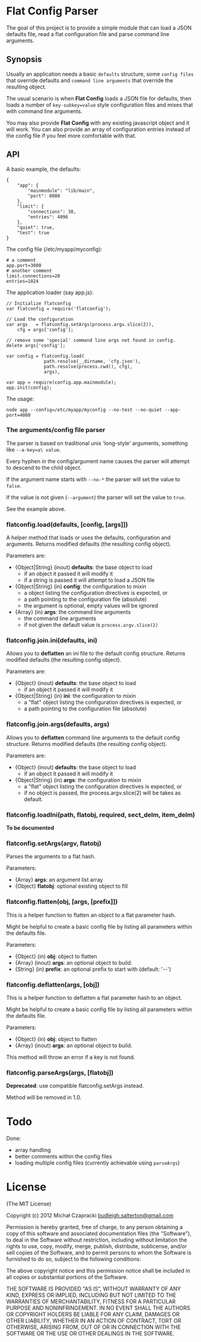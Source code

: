 Flat Config Parser
====================

The goal of this project is to provide a simple module that can load a JSON 
defaults file, read a flat configuration file and parse command line arguments.

Synopsis
----------

Usually an application needs a basic `defaults` structure, some `config files` 
that override defaults and `command line arguments` that override the resulting
object.

The usual scenario is when **Flat Config** loads a JSON file for defaults,
then loads a number of `key-subkey=value` style configuration files and 
mixes that with command line arguments.

You may also provide **Flat Config** with any existing javascript object and
it will work. You can also provide an array of configuration entries instead of
the config file if you feel more comfortable with that.

API
-----

A basic example, the defaults:

    {
        "app": {
            "mainmodule": "lib/main", 
            "port": 8080
        }, 
        "limit": {
            "connections": 30,
            "entries": 4096
        },
        "quiet": true,
        "test": true
    }

The config file (/etc/myapp/myconfig):
    
    # a comment
    app.port=3080
    # another comment
    limit.connections=20
    entries=1024

The application loader (say app.js):

    // Initialize flatconfig
    var flatconfig = require('flatconfig');
    
    // Load the configuration
    var args   = flatconfig.setArgs(process.argv.slice(2)),
    	cfg = args['config'];
    	
    // remove some 'special' command line args not found in config.
    delete args['config'];
    	
    var config = flatconfig.load(
                  path.resolve(__dirname, 'cfg.json'), 
                  path.resolve(process.cwd(), cfg),
                  args),
    
    var app = require(config.app.mainmodule);
    app.init(config);

The usage:

    node app --config=/etc/myapp/myconfig --no-test --no-quiet --app-port=4080

### The arguments/config file parser

The parser is based on traditional unix 'long-style' arguments, something like
`--a-key=a\ value`. 

Every hyphen in the config/argument name causes the parser will attempt to 
descend to the child object.

If the argument name starts with `--no-*` the parser will set the value to
`false`.

If the value is not given (`--argument`) the parser will set the value to
`true`.

See the example above.

### flatconfig.load(defaults, [config, [args]])

A helper method that loads or uses the defaults, configuration and arguments.
Returns modified defaults (the resulting config object).

Parameters are:
 
* {Object|String} (inout) **defaults**: the base object to load
  - if an object it passed it will modify it
  - if a string is passed it will attempt to load a JSON file
* {Object|String} (in) **config**: the configuration to mixin
  - a object listing the configuration directives is expected, or
  - a path pointing to the configuration file (absolute)
  - the argument is optional, empty values will be ignored
* {Array} (in) **args**: the command line arguments
  - the command line arguments
  - if not given the default value is `process.argv.slice(2)`

### flatconfig.join.ini(defaults, ini)

Allows you to **deflatten** an ini file to the default config structure.
Returns modified defaults (the resulting config object).

Parameters are:
 
* {Object} (inout) **defaults**: the base object to load
  - if an object it passed it will modify it
* {Object|String} (in) **ini**: the configuration to mixin
  - a "flat" object listing the configuration directives is expected, or
  - a path pointing to the configuration file (absolute)

### flatconfig.join.args(defaults, args)

Allows you to **deflatten** command line arguments to the default config structure.
Returns modified defaults (the resulting config object).

Parameters are:
 
* {Object} (inout) **defaults**: the base object to load
  - if an object it passed it will modify it
* {Object|String} (in) **args**: the configuration to mixin
  - a "flat" object listing the configuration directives is expected, or
  - if no object is passed, the process.argv.slice(2) will be takes as default.

### flatconfig.loadIni(path, flatobj, required, sect_delm, item_delm)

**To be documented**

### flatconfig.setArgs(argv, flatobj)

Parses the arguments to a flat hash.

Parameters:

* {Array} **args**: an argument list array
* {Object} **flatobj**: optional existing object to fill

### flatconfig.flatten(obj, [args, [prefix]])

This is a helper function to flatten an object to a flat parameter hash.

Might be helpful to create a basic config file by listing all parameters 
within the defaults file.

Parameters:

* {Object} (in) **obj**: object to flatten
* {Array} (inout) **args**: an optional object to build.
* {String} (in) **prefix**: an optional prefix to start with (default: '--')

### flatconfig.deflatten(args, [obj])

This is a helper function to deflatten a flat parameter hash to an object.

Might be helpful to create a basic config file by listing all parameters 
within the defaults file.

Parameters:

* {Object} (in) **obj**: object to flatten
* {Array} (inout) **args**: an optional object to build.

This method will throw an error if a key is not found.

### flatconfig.parseArgs(args, [flatobj])

**Deprecated**: use compatible flatconfig.setArgs instead.

Method will be removed in 1.0.

Todo
======

Done:

* array handling
* better comments within the config files
* loading multiple config files (currently achievable using `parseArgs`)

License
=========

(The MIT License)

Copyright (c) 2012 Michał Czapracki budleigh.salterton@gmail.com

Permission is hereby granted, free of charge, to any person obtaining a copy
of this software and associated documentation files (the "Software"), to deal
in the Software without restriction, including without limitation the rights
to use, copy, modify, merge, publish, distribute, sublicense, and/or sell
copies of the Software, and to permit persons to whom the Software is
furnished to do so, subject to the following conditions:

The above copyright notice and this permission notice shall be included in
all copies or substantial portions of the Software.

THE SOFTWARE IS PROVIDED "AS IS", WITHOUT WARRANTY OF ANY KIND, EXPRESS OR
IMPLIED, INCLUDING BUT NOT LIMITED TO THE WARRANTIES OF MERCHANTABILITY,
FITNESS FOR A PARTICULAR PURPOSE AND NONINFRINGEMENT. IN NO EVENT SHALL THE
AUTHORS OR COPYRIGHT HOLDERS BE LIABLE FOR ANY CLAIM, DAMAGES OR OTHER
LIABILITY, WHETHER IN AN ACTION OF CONTRACT, TORT OR OTHERWISE, ARISING FROM,
OUT OF OR IN CONNECTION WITH THE SOFTWARE OR THE USE OR OTHER DEALINGS IN
THE SOFTWARE.
